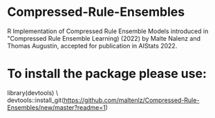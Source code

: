 # Compressed-Rule-Ensembles
R Implementation of Compressed Rule Ensemble Models introduced in "Compressed Rule Ensemble Learning) (2022) by Malte Nalenz and Thomas Augustin, accepted for publication in AIStats 2022.

# To install the package please use:

library(devtools) \\
devtools::install_git(https://github.com/maltenlz/Compressed-Rule-Ensembles/new/master?readme=1)
